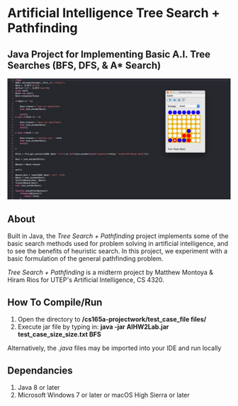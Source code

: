 # Artificial Intelligence Tree Search + Pathfinding
## Java Project for Implementing Basic A.I. Tree Searches (BFS, DFS, & A* Search)
![alt text](https://raw.githubusercontent.com/gigamatt/connect-four-web-service/master/img/readme_image.png)

## About
Built in Java, the _Tree Search + Pathfinding_ project implements some of the basic search methods used for problem solving in artificial intelligence, and to see the benefits of heuristic search. In this project, we experiment with a basic formulation of the general pathfinding problem. 

_Tree Search + Pathfinding_ is a midterm project by Matthew Montoya & Hiram Rios for UTEP's Artificial Intelligence, CS 4320.

## How To Compile/Run
1. Open the directory to **/cs165a-projectwork/test_case_file files/**
2. Execute jar file by typing in: **java -jar AIHW2Lab.jar test_case_size_size.txt BFS**

Alternatively, the _.java_ files may be imported into your IDE and run locally

## Dependancies
1. Java 8 or later
2. Microsoft Windows 7 or later or macOS High Sierra or later
